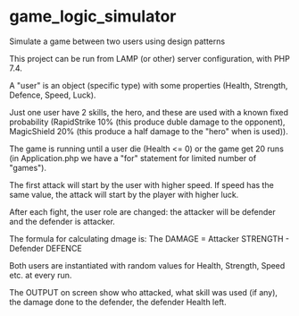 # game_logic_simulator
Simulate a game between two users using design patterns

This project can be run from LAMP (or other) server configuration, with PHP 7.4.

A "user" is an object (specific type) with some properties (Health, Strength, Defence, Speed, Luck). 

Just one user have 2 skills, the hero, and these are used with a known fixed probability (RapidStrike 10% (this produce duble damage to the opponent), MagicShield 20% (this produce a half damage to the "hero" when is used)).

The game is running until a user die (Health <= 0) or the game get 20 runs (in Application.php we have a "for" statement for limited number of "games").

The first attack will start by the user with higher speed. If speed has the same value, the attack will start by the player with higher luck.

After each fight, the user role are changed: the attacker will be defender and the defender is attacker.

The formula for calculating dmage is: The DAMAGE = Attacker STRENGTH - Defender DEFENCE

Both users are instantiated with random values for Health, Strength, Speed etc. at every run.



The OUTPUT on screen show who attacked, what skill was used (if any), the damage done to the defender, the defender Health left.

